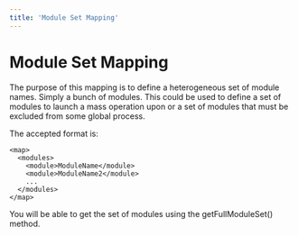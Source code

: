 ```yaml
---
title: 'Module Set Mapping'
---
```


Module Set Mapping
==================

The purpose of this mapping is to define a heterogeneous set of module
names. Simply a bunch of modules. This could be used to define a set of
modules to launch a mass operation upon or a set of modules that must be
excluded from some global process.

The accepted format is:

    <map>
      <modules>
        <module>ModuleName</module>
        <module>ModuleName2</module>
        ...
      </modules> 
    </map>

You will be able to get the set of modules using the getFullModuleSet()
method.
